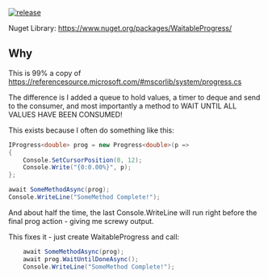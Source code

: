 [![release](https://github.com/jasondavis303/WaitableProgress/actions/workflows/release.yml/badge.svg)](https://github.com/jasondavis303/WaitableProgress/actions/workflows/release.yml)

Nuget Library: https://www.nuget.org/packages/WaitableProgress/

## Why

This is 99% a copy of https://referencesource.microsoft.com/#mscorlib/system/progress.cs

The difference is I added a queue to hold values, a timer to deque and send to the consumer,
and most importantly a method to WAIT UNTIL ALL VALUES HAVE BEEN CONSUMED!

This exists because I often do something like this:

```csharp
IProgress<double> prog = new Progress<double>(p =>
{
    Console.SetCursorPosition(0, 12);
    Console.Write("{0:0.00%}", p);
};

await SomeMethodAsync(prog);
Console.WriteLine("SomeMethod Complete!");
```

And about half the time, the last Console.WriteLine will run right before the final prog action - giving me screwy output.

This fixes it - just create WaitableProgress<T> and call:

```csharp
    await SomeMethodAsync(prog);
    await prog.WaitUntilDoneAsync();
    Console.WriteLine("SomeMethod Complete!");
```